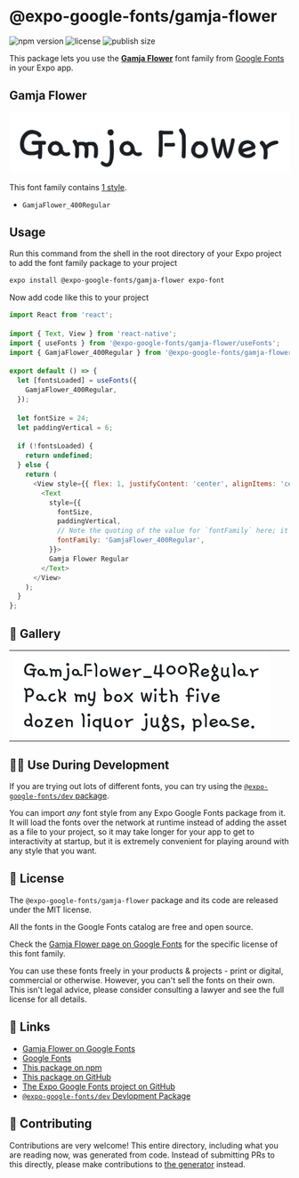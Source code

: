 # @expo-google-fonts/gamja-flower

![npm version](https://flat.badgen.net/npm/v/@expo-google-fonts/gamja-flower)
![license](https://flat.badgen.net/github/license/expo/google-fonts)
![publish size](https://flat.badgen.net/packagephobia/install/@expo-google-fonts/gamja-flower)

This package lets you use the [**Gamja Flower**](https://fonts.google.com/specimen/Gamja+Flower) font family from [Google Fonts](https://fonts.google.com/) in your Expo app.

## Gamja Flower

![Gamja Flower](./font-family.png)

This font family contains [1 style](#-gallery).

- `GamjaFlower_400Regular`

## Usage

Run this command from the shell in the root directory of your Expo project to add the font family package to your project
```sh
expo install @expo-google-fonts/gamja-flower expo-font
```

Now add code like this to your project
```js
import React from 'react';

import { Text, View } from 'react-native';
import { useFonts } from '@expo-google-fonts/gamja-flower/useFonts';
import { GamjaFlower_400Regular } from '@expo-google-fonts/gamja-flower/400Regular';

export default () => {
  let [fontsLoaded] = useFonts({
    GamjaFlower_400Regular,
  });

  let fontSize = 24;
  let paddingVertical = 6;

  if (!fontsLoaded) {
    return undefined;
  } else {
    return (
      <View style={{ flex: 1, justifyContent: 'center', alignItems: 'center' }}>
        <Text
          style={{
            fontSize,
            paddingVertical,
            // Note the quoting of the value for `fontFamily` here; it expects a string!
            fontFamily: 'GamjaFlower_400Regular',
          }}>
          Gamja Flower Regular
        </Text>
      </View>
    );
  }
};

```

## 🔡 Gallery


||||
|-|-|-|
|![GamjaFlower_400Regular](.//400Regular/GamjaFlower_400Regular.ttf.png)||||


## 👩‍💻 Use During Development

If you are trying out lots of different fonts, you can try using the [`@expo-google-fonts/dev` package](https://github.com/expo/google-fonts/tree/master/font-packages/dev#readme).

You can import *any* font style from any Expo Google Fonts package from it. It will load the fonts
over the network at runtime instead of adding the asset as a file to your project, so it may take longer
for your app to get to interactivity at startup, but it is extremely convenient
for playing around with any style that you want.

## 📖 License

The `@expo-google-fonts/gamja-flower` package and its code are released under the MIT license.

All the fonts in the Google Fonts catalog are free and open source.

Check the [Gamja Flower page on Google Fonts](https://fonts.google.com/specimen/Gamja+Flower) for the specific license of this font family.

You can use these fonts freely in your products & projects - print or digital, commercial or otherwise. However, you can't sell the fonts on their own. This isn't legal advice, please consider consulting a lawyer and see the full license for all details.

## 🔗 Links

- [Gamja Flower on Google Fonts](https://fonts.google.com/specimen/Gamja+Flower)
- [Google Fonts](https://fonts.google.com/)
- [This package on npm](https://www.npmjs.com/package/@expo-google-fonts/gamja-flower)
- [This package on GitHub](https://github.com/expo/google-fonts/tree/master/font-packages/gamja-flower)
- [The Expo Google Fonts project on GitHub](https://github.com/expo/google-fonts)
- [`@expo-google-fonts/dev` Devlopment Package](https://github.com/expo/google-fonts/tree/master/font-packages/dev)

## 🤝 Contributing

Contributions are very welcome! This entire directory, including what you are reading now, was generated from code. Instead of submitting PRs to this directly, please make contributions to [the generator](https://github.com/expo/google-fonts/tree/master/packages/generator) instead.
